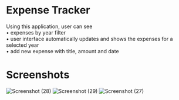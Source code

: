 # Expense Tracker
Using this application, user can see <br>
  •	expenses by year filter <br>
  •	user interface automatically updates and shows the expenses for a selected year <br>
  •	add new expense with title, amount and date

# Screenshots
![Screenshot (28)](https://user-images.githubusercontent.com/61958899/219961437-113d1dd1-9260-4afa-a494-177d231ef9dc.png)
![Screenshot (29)](https://user-images.githubusercontent.com/61958899/219961441-1d2cfb18-10b4-47bc-85fa-eb35cd2bc019.png)
![Screenshot (27)](https://user-images.githubusercontent.com/61958899/219961446-f2b66cd2-baef-4a99-a431-4a115db17a86.png)
